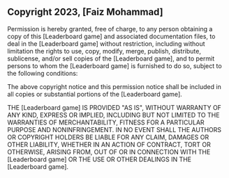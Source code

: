 
## Copyright 2023, [Faiz Mohammad]

Permission is hereby granted, free of charge, to any person obtaining a copy of this [Leaderboard game] and associated documentation files, to deal in the [Leaderboard game] without restriction, including without limitation the rights to use, copy, modify, merge, publish, distribute, sublicense, and/or sell copies of the [Leaderboard game], and to permit persons to whom the [Leaderboard game] is furnished to do so, subject to the following conditions:

The above copyright notice and this permission notice shall be included in all copies or substantial portions of the [Leaderboard game].

THE [Leaderboard game] IS PROVIDED "AS IS", WITHOUT WARRANTY OF ANY KIND, EXPRESS OR IMPLIED, INCLUDING BUT NOT LIMITED TO THE WARRANTIES OF MERCHANTABILITY, FITNESS FOR A PARTICULAR PURPOSE AND NONINFRINGEMENT. IN NO EVENT SHALL THE AUTHORS OR COPYRIGHT HOLDERS BE LIABLE FOR ANY CLAIM, DAMAGES OR OTHER LIABILITY, WHETHER IN AN ACTION OF CONTRACT, TORT OR OTHERWISE, ARISING FROM, OUT OF OR IN CONNECTION WITH THE [Leaderboard game] OR THE USE OR OTHER DEALINGS IN THE [Leaderboard game].
